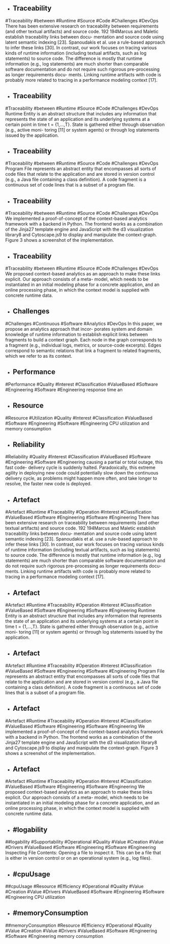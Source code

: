 - ## Traceability
#Traceability #between #Runtime  #Source #Code #Challenges #DevOps 
There has been extensive research on traceability between requirements (and other textual artifacts) and source code. 192 194Marcus and Maletic establish traceability links between docu- mentation and source code using latent semantic indexing [23]. Spanoudakis et al. use a rule-based approach to infer these links [30]. In contrast, our work focuses on tracing various kinds of runtime information (including textual artifacts, such as log statements) to source code. The difference is mostly that runtime information (e.g., log statements) are much shorter than comparable software documentation and do not require such rigorous pre-processing as longer requirements docu- ments. Linking runtime artifacts with code is probably more related to tracing in a performance modeling context [17].

- ## Traceability
#Traceability #between #Runtime  #Source #Code #Challenges #DevOps 
Runtime Entity is an abstract structure that includes any information that represents the state of an application and its underlying systems at a certain point in time t = {1,...,T}. State is gathered either through observation (e.g., active moni- toring [11] or system agents) or through log statements issued by the application.

- ## Traceability
#Traceability #between #Runtime  #Source #Code #Challenges #DevOps 
Program File represents an abstract entity that encompasses all sorts of code files that relate to the application and are stored in version control (e.g., a Java file containing a class definition). A code fragment is a continuous set of code lines that is a subset of a program file.

- ## Traceability
#Traceability #between #Runtime  #Source #Code #Challenges #DevOps 
We implemented a proof-of-concept of the context-based analytics framework with a backend in Python. The frontend works as a combination of the Jinja27 template engine and JavaScript with the d3 visualization library8 and Cytoscape.js9 to display and manipulate the context-graph. Figure 3 shows a screenshot of the implementation.

- ## Traceability
#Traceability #between #Runtime  #Source #Code #Challenges #DevOps 
We proposed context-based analytics as an approach to make these links explicit. Our approach consists of a meta- model, which needs to be instantiated in an initial modeling phase for a concrete application, and an online processing phase, in which the context model is supplied with concrete runtime data.

- ## Challenges
#Challenges #Continuous #Software #Analytics #DevOps 
In this paper, we propose an analytics approach that incor- porates system and domain knowledge of runtime information to establish explicit links between fragments to build a context graph. Each node in the graph corresponds to a fragment (e.g., individual logs, metrics, or source-code excerpts). Edges correspond to semantic relations that link a fragment to related fragments, which we refer to as its context.

- ## Performance
#Performance #Quality #Interest #Classification #ValueBased #Software #Engineering #Software #Engineering 
response time an

- ## Resource
#Resource #Utilization #Quality #Interest #Classification #ValueBased #Software #Engineering #Software #Engineering 
CPU utilization and memory consumption

- ## Reliability
#Reliability #Quality #Interest #Classification #ValueBased #Software #Engineering #Software #Engineering 
causing a partial or total outage, this fast code- delivery cycle is suddenly halted. Paradoxically, this extreme agility in deploying new code could potentially slow down the continuous delivery cycle, as problems might happen more often, and take longer to resolve, the faster new code is deployed.

- ## Artefact
#Artefact #Runtime #Traceability #Operation #Interest #Classification #ValueBased #Software #Engineering #Software #Engineering 
There has been extensive research on traceability between requirements (and other textual artifacts) and source code. 192 194Marcus and Maletic establish traceability links between docu- mentation and source code using latent semantic indexing [23]. Spanoudakis et al. use a rule-based approach to infer these links [30]. In contrast, our work focuses on tracing various kinds of runtime information (including textual artifacts, such as log statements) to source code. The difference is mostly that runtime information (e.g., log statements) are much shorter than comparable software documentation and do not require such rigorous pre-processing as longer requirements docu- ments. Linking runtime artifacts with code is probably more related to tracing in a performance modeling context [17].

- ## Artefact
#Artefact #Runtime #Traceability #Operation #Interest #Classification #ValueBased #Software #Engineering #Software #Engineering 
Runtime Entity is an abstract structure that includes any information that represents the state of an application and its underlying systems at a certain point in time t = {1,...,T}. State is gathered either through observation (e.g., active moni- toring [11] or system agents) or through log statements issued by the application.

- ## Artefact
#Artefact #Runtime #Traceability #Operation #Interest #Classification #ValueBased #Software #Engineering #Software #Engineering 
Program File represents an abstract entity that encompasses all sorts of code files that relate to the application and are stored in version control (e.g., a Java file containing a class definition). A code fragment is a continuous set of code lines that is a subset of a program file.

- ## Artefact
#Artefact #Runtime #Traceability #Operation #Interest #Classification #ValueBased #Software #Engineering #Software #Engineering 
We implemented a proof-of-concept of the context-based analytics framework with a backend in Python. The frontend works as a combination of the Jinja27 template engine and JavaScript with the d3 visualization library8 and Cytoscape.js9 to display and manipulate the context-graph. Figure 3 shows a screenshot of the implementation.

- ## Artefact
#Artefact #Runtime #Traceability #Operation #Interest #Classification #ValueBased #Software #Engineering #Software #Engineering 
We proposed context-based analytics as an approach to make these links explicit. Our approach consists of a meta- model, which needs to be instantiated in an initial modeling phase for a concrete application, and an online processing phase, in which the context model is supplied with concrete runtime data.

- ## #logability
##logability #Supportability #Operational #Quality #Value #Creation #Value #Drivers #ValueBased #Software #Engineering #Software #Engineering 
Inspecting File Contents: Opening a file to inspect it. This can be a file that is either in version control or on an operational system (e.g., log files).

- ## #cpuUsage
##cpuUsage #Resource #Efficiency #Operational #Quality #Value #Creation #Value #Drivers #ValueBased #Software #Engineering #Software #Engineering 
CPU utilization

- ## #memoryConsumption
##memoryConsumption #Resource #Efficiency #Operational #Quality #Value #Creation #Value #Drivers #ValueBased #Software #Engineering #Software #Engineering 
memory consumption

